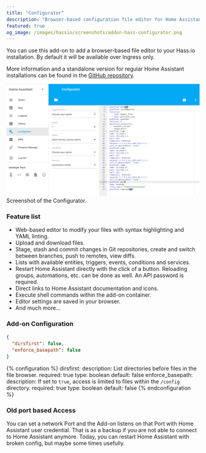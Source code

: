 ```yaml
---
title: "Configurator"
description: "Browser-based configuration file editor for Home Assistant."
featured: true
og_image: /images/hassio/screenshots/addon-hass-configurator.png
---
```


You can use this add-on to add a browser-based file editor to your Hass.io installation. By default it will be available over Ingress only.

More information and a standalone version for regular Home Assistant installations can be found in the [GitHub repository](https://github.com/danielperna84/hass-configurator).

<p class='img'>
<img src='/images/hassio/screenshots/addon-hass-configurator.png'>
Screenshot of the Configurator.
</p>

### Feature list

- Web-based editor to modify your files with syntax highlighting and YAML linting.
- Upload and download files.
- Stage, stash and commit changes in Git repositories, create and switch between branches, push to remotes, view diffs.
- Lists with available entities, triggers, events, conditions and services.
- Restart Home Assistant directly with the click of a button. Reloading groups, automations, etc. can be done as well. An API password is required.
- Direct links to Home Assistant documentation and icons.
- Execute shell commands within the add-on container.
- Editor settings are saved in your browser.
- And much more...

### Add-on Configuration

```json
{
  "dirsfirst": false,
  "enforce_basepath": false
}
```

{% configuration %}
dirsfirst:
  description: List directories before files in the file browser.
  required: true
  type: boolean
  default: false
enforce_basepath:
  description: If set to `true`, access is limited to files within the `/config` directory.
  required: true
  type: boolean
  default: false
{% endconfiguration %}

### Old port based Access

You can set a network Port and the Add-on listens on that Port with Home Assistant user credential. That is as a backup if you are not able to connect to Home Assistant anymore. Today, you can restart Home Assistant with broken config, but maybe some times usefully.
